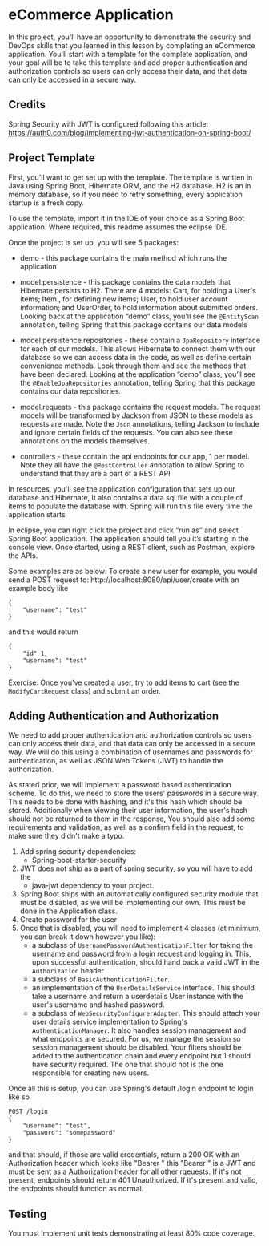 # eCommerce Application

In this project, you'll have an opportunity to demonstrate the security and DevOps skills that you learned in this lesson by completing an eCommerce application. You'll start with a template for the complete application, and your goal will be to take this template and add proper authentication and authorization controls so users can only access their data, and that data can only be accessed in a secure way. 

## Credits
Spring Security with JWT is configured following this article: https://auth0.com/blog/implementing-jwt-authentication-on-spring-boot/

## Project Template
First, you'll want to get set up with the template. The template is written in Java using Spring Boot, Hibernate ORM, and the H2 database. H2 is an in memory database, so if you need to retry something, every application startup is a fresh copy.

To use the template, import it in the IDE of your choice as a Spring Boot application. Where required, this readme assumes the eclipse IDE.

Once the project is set up, you will see 5 packages:

* demo - this package contains the main method which runs the application

* model.persistence - this package contains the data models that Hibernate persists to H2. There are 4 models: Cart, for holding a User's items; Item , for defining new items; User, to hold user account information; and UserOrder, to hold information about submitted orders. Looking back at the application “demo” class, you'll see the `@EntityScan` annotation, telling Spring that this package contains our data models

* model.persistence.repositories - these contain a `JpaRepository` interface for each of our models. This allows Hibernate to connect them with our database so we can access data in the code, as well as define certain convenience methods. Look through them and see the methods that have been declared. Looking at the application “demo” class, you’ll see the `@EnableJpaRepositories` annotation, telling Spring that this package contains our data repositories.

* model.requests - this package contains the request models. The request models will be transformed by Jackson from JSON to these models as requests are made. Note the `Json` annotations, telling Jackson to include and ignore certain fields of the requests. You can also see these annotations on the models themselves.

* controllers - these contain the api endpoints for our app, 1 per model. Note they all have the `@RestController` annotation to allow Spring to understand that they are a part of a REST API

In resources, you'll see the application configuration that sets up our database and Hibernate, It also contains a data.sql file with a couple of items to populate the database with. Spring will run this file every time the application starts

In eclipse, you can right click the project and click  “run as” and select Spring Boot application. The application should tell you it’s starting in the console view. Once started, using a REST client, such as Postman, explore the APIs.

Some examples are as below:
To create a new user for example, you would send a POST request to:
http://localhost:8080/api/user/create with an example body like 

```
{
    "username": "test"
}
```


and this would return
```
{
    "id" 1,
    "username": "test"
}
```


Exercise:
Once you've created a user, try  to add items to cart (see the `ModifyCartRequest` class) and submit an order. 

## Adding Authentication and Authorization
We need to add proper authentication and authorization controls so users can only access their data, and that data can only be accessed in a secure way. We will do this using a combination of usernames and passwords for authentication, as well as JSON Web Tokens (JWT) to handle the authorization.

As stated prior, we will implement a password based authentication scheme. To do this, we need to store the users' passwords in a secure way. This needs to be done with hashing, and it's this hash which should be stored. Additionally when viewing their user information, the user's hash should not be returned to them in the response, You should also add some requirements and validation, as well as a confirm field in the request, to make sure they didn't make a typo. 

1. Add spring security dependencies: 
   * Spring-boot-starter-security
1. JWT does not ship as a part of spring security, so you will have to add the 
   * java-jwt dependency to your project. 
1. Spring Boot ships with an automatically configured security module that must be disabled, as we will be implementing our own. This must be done in the Application class.
2. Create password for the user
3. Once that is disabled, you will need to implement 4 classes (at minimum, you can break it down however you like):
   * a subclass of `UsernamePasswordAuthenticationFilter` for taking the username and password from a login request and logging in. This, upon successful authentication, should hand back a valid JWT in the `Authorization` header
   * a subclass of `BasicAuthenticationFilter`. 
   * an implementation of the `UserDetailsService` interface. This should take a username and return a userdetails User instance with the user's username and hashed password.
   *  a subclass of `WebSecurityConfigurerAdapter`. This should attach your user details service implementation to Spring's `AuthenticationManager`. It also handles session management and what endpoints are secured. For us, we manage the session so session management should be disabled. Your filters should be added to the authentication chain and every endpoint but 1 should have security required. The one that should not is the one responsible for creating new users.


Once all this is setup, you can use Spring's default /login endpoint to login like so

```
POST /login 
{
    "username": "test",
    "password": "somepassword"
}
```

and that should, if those are valid credentials, return a 200 OK with an Authorization header which looks like "Bearer <data>" this "Bearer <data>" is a JWT and must be sent as a Authorization header for all other rqeuests. If it's not present, endpoints should return 401 Unauthorized. If it's present and valid, the endpoints should function as normal.

## Testing
You must implement unit tests demonstrating at least 80% code coverage.
